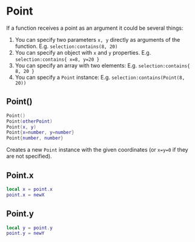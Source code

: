 # Point

If a function receives a point as an argument it could be several things:

1. You can specify two parameters `x, y` directly as arguments of the
   function.  E.g. `selection:contains(8, 20)`
1. You can specify an object with `x` and `y` properties.
   E.g. `selection:contains{ x=8, y=20 }`
1. You can specify an array with two elements:
   E.g. `selection:contains{ 8, 20 }`
1. You can specify a `Point` instance:
   E.g. `selection:contains(Point(8, 20))`

## Point()

```lua
Point()
Point(otherPoint)
Point(x, y)
Point{x=number, y=number}
Point{number, number}
```

Creates a new `Point` instance with the given coordinates (or `x=y=0`
if they are not specified).

## Point.x

```lua
local x = point.x
point.x = newX
```

## Point.y

```lua
local y = point.y
point.y = newY
```
